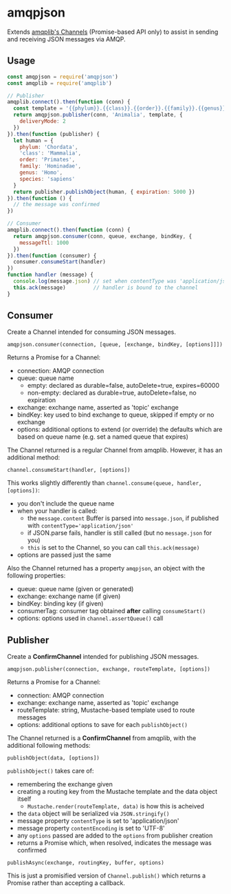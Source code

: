 # amqpjson

Extends
[amqplib's Channels](http://www.squaremobius.net/amqp.node/channel_api.html#channel) (Promise-based
API only) to assist in sending and receiving JSON messages via AMQP.

## Usage

```javascript
const amqpjson = require('amqpjson')
const amqplib = require('amqplib')

// Publisher
amqplib.connect().then(function (conn) {
  const template = '{{phylum}}.{{class}}.{{order}}.{{family}}.{{genus}}.{{species}}'
  return amqpjson.publisher(conn, 'Animalia', template, {
    deliveryMode: 2
  })
}).then(function (publisher) {
  let human = {
    phylum: 'Chordata',
    'class': 'Mammalia',
    order: 'Primates',
    family: 'Hominadae',
    genus: 'Homo',
    species: 'sapiens'
  }
  return publisher.publishObject(human, { expiration: 5000 })
}).then(function () {
  // the message was confirmed
})

// Consumer
amqplib.connect().then(function (conn) {
  return amqpjson.consumer(conn, queue, exchange, bindKey, {
    messageTtl: 1000
  })
}).then(function (consumer) {
  consumer.consumeStart(handler)
})
function handler (message) {
  console.log(message.json) // set when contentType was 'application/json'
  this.ack(message)         // handler is bound to the channel
}
```

## Consumer

Create a Channel intended for consuming JSON messages.

`amqpjson.consumer(connection, [queue, [exchange, bindKey, [options]]])`

Returns a Promise for a Channel:

- connection: AMQP connection
- queue: queue name
  - empty: declared as durable=false, autoDelete=true, expires=60000
  - non-empty: declared as durable=true, autoDelete=false, no expiration
- exchange: exchange name, asserted as 'topic' exchange
- bindKey: key used to bind exchange to queue, skipped if empty or no exchange
- options: additional options to extend (or override) the defaults which are
  based on queue name (e.g. set a named queue that expires)

The Channel returned is a regular Channel from amqplib. However, it has an
additional method:

`channel.consumeStart(handler, [options])`

This works slightly differently than `channel.consume(queue, handler, [options])`:

- you don't include the queue name
- when your handler is called:
  - the `message.content` Buffer is parsed into `message.json`, if published
    with `contentType='application/json'`
  - if JSON.parse fails, handler is still called (but no `message.json` for you)
  - `this` is set to the Channel, so you can call `this.ack(message)`
- options are passed just the same

Also the Channel returned has a property `amqpjson`, an object with the
following properties:

- queue: queue name (given or generated)
- exchange: exchange name (if given)
- bindKey: binding key (if given)
- consumerTag: consumer tag obtained **after** calling `consumeStart()`
- options: options used in `channel.assertQueue()` call

## Publisher

Create a **ConfirmChannel** intended for publishing JSON messages.

`amqpjson.publisher(connection, exchange, routeTemplate, [options])`

Returns a Promise for a Channel:

- connection: AMQP connection
- exchange: exchange name, asserted as 'topic' exchange
- routeTemplate: string, Mustache-based template used to route messages
- options: additional options to save for each `publishObject()`

The Channel returned is a **ConfirmChannel** from amqplib, with the additional
following methods:

`publishObject(data, [options])`

`publishObject()` takes care of:

- remembering the exchange given
- creating a routing key from the Mustache template and the data object itself
  - `Mustache.render(routeTemplate, data)` is how this is acheived
- the `data` object will be serialized via `JSON.stringify()`
- message property `contentType` is set to 'application/json'
- message property `contentEncoding` is set to 'UTF-8'
- any `options` passed are added to the `options` from publisher creation
- returns a Promise which, when resolved, indicates the message was confirmed

`publishAsync(exchange, routingKey, buffer, options)`

This is just a promisified version of `Channel.publish()` which returns a
Promise rather than accepting a callback.
